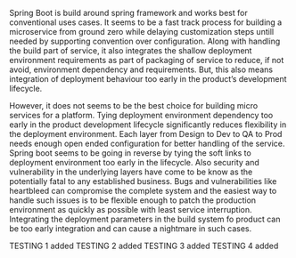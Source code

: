 Spring Boot is build around spring framework and works best for conventional uses cases. It seems to be a fast track process for building a microservice from ground zero while delaying customization steps untill needed by supporting convention over configuration. Along with handling the build part of service, it also integrates the shallow deployment environment requirements as part of packaging of service to reduce, if not avoid, environment dependency and requirements. But, this also means integration of deployment behaviour too early in the product’s development lifecycle.  

However, it does not seems to be the best choice for building micro services for a platform. Tying deployment environment dependency too early in the product development lifecycle significantly reduces flexibility in the deployment environment. Each layer from Design to Dev to QA to Prod needs enough open ended configuration for better handling of the service. Spring boot seems to be going in reverse by tying the soft links to deployment environment too early in the lifecycle. 
Also security and vulnerability in the underlying layers have come to be know as the potentially fatal to any established business. Bugs and vulnerabilities like heartbleed can compromise the complete system and the easiest way to handle such issues is to be flexible enough to patch the production environment as quickly as possible with least service interruption. Integrating the deployment parameters in the build system fo product can be too early integration and can cause a nightmare in such cases.

TESTING 1 added
TESTING 2 added
TESTING 3 added
TESTING 4 added



